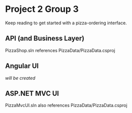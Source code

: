 # Project 2 Group 3
Keep reading to get started with a pizza-ordering interface.

## API (and Business Layer)
PizzaShop.sln
references PizzaData/PizzaData.csproj

## Angular UI
*will be created*

## ASP.NET MVC UI
PizzaMvcUI.sln also references PizzaData/PizzaData.csproj

